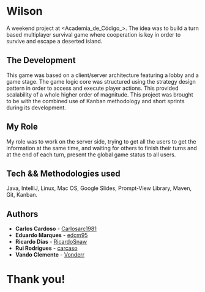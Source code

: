 # Wilson

A weekend project at <Academia_de_Código_>.
The idea was to build a turn based multiplayer survival game where cooperation is key in order to survive and escape a deserted island.

## The Development

This game was based on a client/server architecture featuring a lobby and a game stage. The game logic core was structured using the strategy design pattern in order to access and execute player actions. This provided scalability of a whole higher order of magnitude.
This project was brought to be with the combined use of Kanban methodology and short sprints during its development.

## My Role

My role was to work on the server side, trying to get all the users to get the information at the same time, and waiting for others to finish their turns and at the end of each turn, present the global game status to all users.

## Tech && Methodologies used

Java, IntelliJ, Linux, Mac OS, Google Slides, Prompt-View Library, Maven, Git, Kanban.

## Authors

* **Carlos Cardoso** - [Carlosarc1981](https://github.com/Carlosarc1981)
* **Eduardo Marques** - [edcm95](https://github.com/edcm95)
* **Ricardo Dias** - [RicardoSnaw](https://github.com/RicardoSnaw)
* **Rui Rodrigues** - [carcaso](https://github.com/carcaso)
* **Vando Clemente** - [Vonderr](https://github.com/Vonderr)

# Thank you!
